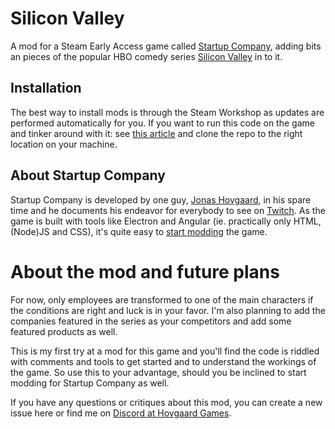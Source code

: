 # Silicon Valley
A mod for a Steam Early Access game called [Startup Company](https://startupcompany.com), adding bits an pieces of the popular HBO comedy series [Silicon Valley](https://www.imdb.com/title/tt2575988) in to it.

## Installation
The best way to install mods is through the Steam Workshop as updates are performed automatically for you.
If you want to run this code on the game and tinker around with it: see [this article](https://github.com/hovgaardgames/startupcompany/wiki/Modding#install-mods) and clone the repo to the right location on your machine.

## About Startup Company
Startup Company is developed by one guy, [Jonas Hovgaard](https://github.com/hovgaardgames), in his spare time and he documents his endeavor for everybody to see on [Twitch](https://twitch.tv/jhovgaard). As the game is built with tools like Electron and Angular (ie. practically only HTML, (Node)JS and CSS), it's quite easy to [start modding](https://github.com/hovgaardgames/startupcompany/wiki/Modding) the game.

# About the mod and future plans
For now, only employees are transformed to one of the main characters if the conditions are right and luck is in your favor. I'm also planning to add the companies featured in the series as your competitors and add some featured products as well.

This is my first try at a mod for this game and you'll find the code is riddled with comments and tools to get started and to understand the workings of the game. So use this to your advantage, should you be inclined to start modding for Startup Company as well.

If you have any questions or critiques about this mod, you can create a new issue here or find me on [Discord at Hovgaard Games](https://discord.gg/hovgaardgames#modding).
